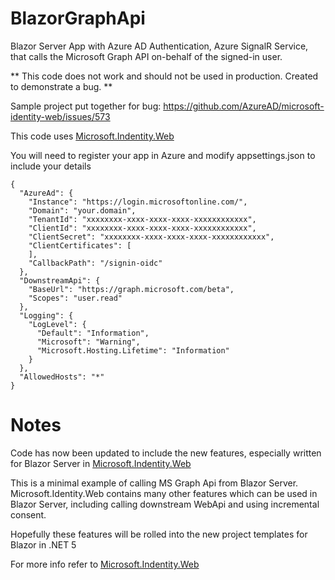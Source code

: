 # BlazorGraphApi

Blazor Server App with Azure AD Authentication, Azure SignalR Service, that calls the Microsoft Graph API on-behalf of the signed-in user.

** This code does not work and should not be used in production. Created to demonstrate a bug. **

Sample project put together for bug: https://github.com/AzureAD/microsoft-identity-web/issues/573

This code uses [Microsoft.Indentity.Web](https://github.com/AzureAD/microsoft-identity-web)

You will need to register your app in Azure and modify appsettings.json to include your details

```
{
  "AzureAd": {
    "Instance": "https://login.microsoftonline.com/",
    "Domain": "your.domain",
    "TenantId": "xxxxxxxx-xxxx-xxxx-xxxx-xxxxxxxxxxxx",
    "ClientId": "xxxxxxxx-xxxx-xxxx-xxxx-xxxxxxxxxxxx",
    "ClientSecret": "xxxxxxxx-xxxx-xxxx-xxxx-xxxxxxxxxxxx",
    "ClientCertificates": [
    ],
    "CallbackPath": "/signin-oidc"
  },
  "DownstreamApi": {
    "BaseUrl": "https://graph.microsoft.com/beta",
    "Scopes": "user.read"
  },
  "Logging": {
    "LogLevel": {
      "Default": "Information",
      "Microsoft": "Warning",
      "Microsoft.Hosting.Lifetime": "Information"
    }
  },
  "AllowedHosts": "*"
}
```

# Notes

Code has now been updated to include the new features, especially written for Blazor Server in
[Microsoft.Indentity.Web](https://github.com/AzureAD/microsoft-identity-web)


This is a minimal example of calling MS Graph Api from Blazor Server.
Microsoft.Identity.Web contains many other features which can be used in Blazor Server, including calling downstream WebApi and using incremental consent.

Hopefully these features will be rolled into the new project templates for Blazor in .NET 5


For more info refer to [Microsoft.Indentity.Web](https://github.com/AzureAD/microsoft-identity-web)
